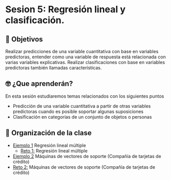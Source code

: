 
# Sesion 5: Regresión lineal y clasificación.

## :dart: Objetivos

Realizar predicciones de una variable cuantitativa con base en variables predictoras, entender como una variable de respuesta está relacionada con varias variables explicativas. Realizar clasificaciones con base en variables predictoras también llamadas características.

## 🤓 ¿Que aprenderán? 

En esta sesión estudiaremos temas relacionados con los siguientes puntos

- Predicción de una variable cuantitativa a partir de otras variables predictoras cuando es posible soportar algunas suposiciones
- Clasificación en categorías de un conjunto de objetos o personas

## 📂 Organización de la clase

- [Ejemplo 1](https://github.com/beduExpert/Programacion-R-Santander-2021/tree/master/Sesion-05/Ejemplo-01) Regresión lineal múltiple
   - [Reto 1:](https://github.com/beduExpert/Programacion-R-Santander-2021/tree/master/Sesion-05/Reto-01) Regresión lineal múltiple
- [Ejemplo 2](https://github.com/beduExpert/Programacion-R-Santander-2021/tree/master/Sesion-05/Ejemplo-02) Máquinas de vectores de soporte (Compañía de tarjetas de crédito)
 - [Reto 2:](https://github.com/beduExpert/Programacion-R-Santander-2021/tree/master/Sesion-05/Reto-02) Máquinas de vectores de soporte (Compañía de tarjetas de crédito)
